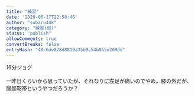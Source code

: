 ```yaml
---
title: "練習"
date: '2020-06-17T22:58:46'
author: "subaru44k"
category: "練習(弱)"
status: "publish"
allowComments: true
convertBreaks: false
entryHash: "48c6de078d8819a35b9c54b865e208dd"
---
```

16分ジョグ<br>
<br>
一昨日くらいから思っていたが、それなりに左足が痛いのでやめ。膝の外だが、腸脛靭帯というやつだろうか？
